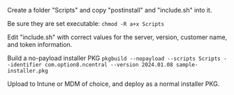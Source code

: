 Create a folder "Scripts" and copy "postinstall" and "include.sh" into it.

Be sure they are set executable:
`chmod -R a+x Scripts`

Edit "include.sh" with correct values for the server, version, customer name, and token information.

Build a no-payload installer PKG
`pkgbuild --nopayload --scripts Scripts --identifier com.option8.ncentral --version 2024.01.08 sample-installer.pkg`

Upload to Intune or MDM of choice, and deploy as a normal installer PKG.

